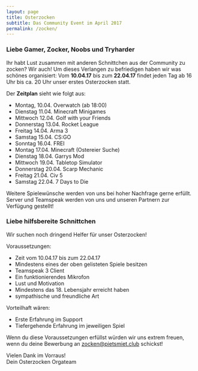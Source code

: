 ```yaml
---
layout: page
title: Osterzocken
subtitle: Das Community Event im April 2017
permalink: /zocken/
---
```


### Liebe Gamer, Zocker, Noobs und Tryharder
Ihr habt Lust zusammen mit anderen Schnittchen aus der Community zu zocken? Wir auch!
Um dieses Verlangen zu befriedigen haben wir was schönes organisiert:
Vom **10.04.17** bis zum **22.04.17** findet jeden Tag ab 16 Uhr bis ca. 20 Uhr unser erstes Osterzocken statt.

Der **Zeitplan** sieht wie folgt aus:

- Montag, 10.04. Overwatch (ab 18:00)
- Dienstag 11.04. Minecraft Minigames
- Mittwoch 12.04. Golf with your Friends
- Donnerstag 13.04. Rocket League
- Freitag 14.04. Arma 3
- Samstag 15.04. CS:GO
- Sonntag 16.04. FREI
- Montag 17.04. Minecraft (Ostereier Suche)
- Dienstag 18.04. Garrys Mod
- Mittwoch 19.04. Tabletop Simulator
- Donnerstag 20.04. Scarp Mechanic
- Freitag 21.04. Civ 5
- Samstag 22.04. 7 Days to Die

Weitere Spielewünsche werden von uns bei hoher Nachfrage gerne erfüllt.<br>
Server und Teamspeak werden von uns und unseren Partnern zur Verfügung gestellt!

### Liebe hilfsbereite Schnittchen
Wir suchen noch dringend Helfer für unser Osterzocken!

Voraussetzungen:

- Zeit vom 10.04.17 bis zum 22.04.17
- Mindestens eines der oben gelisteten Spiele besitzen
- Teamspeak 3 Client
- Ein funktionierendes Mikrofon
- Lust und Motivation
- Mindestens das 18. Lebensjahr erreicht haben
- sympathische und freundliche Art

Vorteilhaft wären:

- Erste Erfahrung im Support
- Tiefergehende Erfahrung im jeweiligen Spiel

Wenn du diese Voraussetzungen erfüllst würden wir uns extrem freuen, wenn du deine Bewerbung an <a href="mailto:zocken@pietsmiet.club">zocken@pietsmiet.club<a/> schickst!

Vielen Dank im Vorraus!<br>
Dein Osterzocken Orgateam
